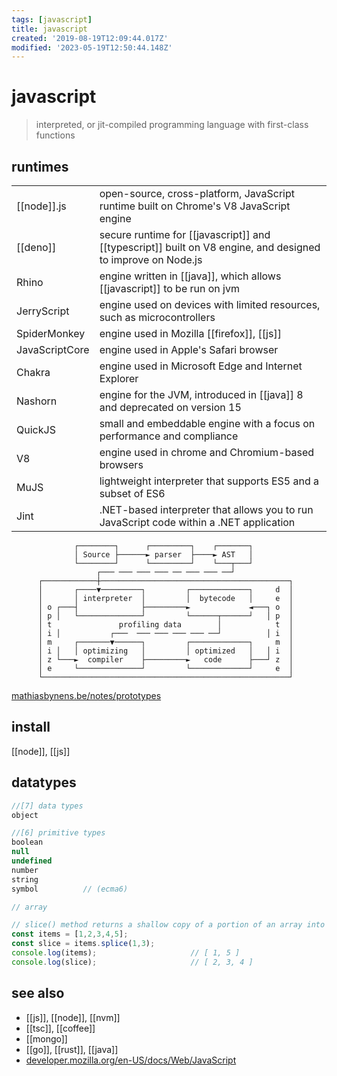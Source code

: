 ```yaml
---
tags: [javascript]
title: javascript
created: '2019-08-19T12:09:44.017Z'
modified: '2023-05-19T12:50:44.148Z'
---
```


# javascript

> interpreted, or jit-compiled programming language with first-class functions

## runtimes

|                |           |
| ---            | ---       |
| [[node]].js    | open-source, cross-platform, JavaScript runtime built on Chrome's V8 JavaScript engine |
| [[deno]]       | secure runtime for [[javascript]] and [[typescript]] built on V8 engine, and designed to improve on Node.js |
| Rhino          | engine written in [[java]], which allows [[javascript]] to be run on jvm |
| JerryScript    | engine used on devices with limited resources, such as microcontrollers |
| SpiderMonkey   | engine used in Mozilla [[firefox]], [[js]] |
| JavaScriptCore | engine used in Apple's Safari browser |
| Chakra         | engine used in Microsoft Edge and Internet Explorer |
| Nashorn        | engine for the JVM, introduced in [[java]] 8 and deprecated on version 15 |
| QuickJS        | small and embeddable engine with a focus on performance and compliance |
| V8             | engine used in chrome and Chromium-based browsers                |
| MuJS           | lightweight interpreter that supports ES5 and a subset of ES6 |
| Jint           | .NET-based interpreter that allows you to run JavaScript code within a .NET application |

```
              ┌────────┐      ┌─────────┐    ┌───────┐
              │ Source ├──────► parser  ├────► AST   │
              └────────┘      └─────────┘    └───┬───┘
                   ┌─── ─── ─── ─── ── ─── ─── ──┘
      ┌────────────┼──────────────────────────────────────────┐
      │       ┌────▼─────────┐         ┌─────────────┐     d  │
      │       │ interpreter  │         │  bytecode   │     e  │
      │ o ┌───┤              ├─────────►             ◄───┐ o  │
      │ p │   └──────────────┘         └──────┬──────┘   │ p  │
      │ t               profiling data        │            t  │
      │ i │           ┌───  ─── ─── ─── ─── ──┘          │ i  │
      │ m     ┌───────▼──────┐         ┌─────────────┐     m  │
      │ i │   │ optimizing   │         │ optimized   │   │ i  │
      │ z └───►  compiler    ├─────────►   code      ├───┘ z  │
      │ e     └──────────────┘         └─────────────┘     e  │
      └───────────────────────────────────────────────────────┘
```

[mathiasbynens.be/notes/prototypes](https://mathiasbynens.be/notes/prototypes)


## install

[[node]], [[js]]

## datatypes

```js
//[7] data types
object

//[6] primitive types
boolean
null
undefined
number
string
symbol          // (ecma6)

// array

// slice() method returns a shallow copy of a portion of an array into a new array object selected from start to end
const items = [1,2,3,4,5];
const slice = items.splice(1,3);
console.log(items);                     // [ 1, 5 ]
console.log(slice);                     // [ 2, 3, 4 ]
```

## see also

- [[js]], [[node]], [[nvm]]
- [[tsc]], [[coffee]]
- [[mongo]]
- [[go]], [[rust]], [[java]]
- [developer.mozilla.org/en-US/docs/Web/JavaScript](https://developer.mozilla.org/en-US/docs/Web/JavaScript)
